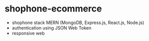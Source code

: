 # shophone-ecommerce
- shophone stack MERN (MongoDB, Express.js, React.js, Node.js)
- authentication using JSON Web Token 
- responsive web
